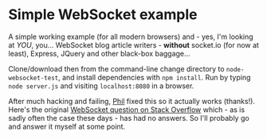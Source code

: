 # Simple WebSocket example

A simple working example (for all modern browsers) and - yes, I'm looking at *YOU*, you… WebSocket blog article writers - **without** socket.io (for now at least), Express, JQuery and other black-box baggage…

Clone/download then from the command-line change directory to `node-websocket-test`, and install dependencies with `npm install`. Run by typing `node server.js` and visiting `localhost:8080` in a browser.

After much hacking and failing, [Phil](https://github.com/inphode) fixed this so it actually works (thanks!). Here's the original [WebSocket question on Stack Overflow](http://stackoverflow.com/questions/41429510/cannot-find-an-answer-to-fix-issue-with-websocket-connection-closing) which - as is sadly often the case these days - has had no answers. So I'll probably go and answer it myself at some point.
